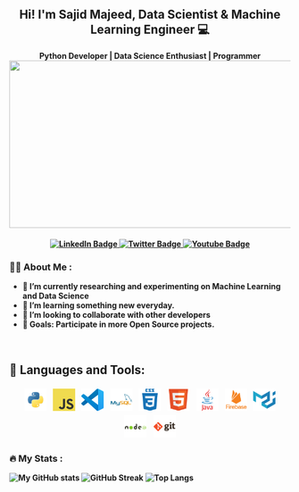 

<div id="header" align="center">
  <H2>Hi! I'm Sajid Majeed, Data Scientist & Machine Learning Engineer 💻</H2>
  <b>Python Developer | Data Science Enthusiast | Programmer<b>
</div>
                                 
<div align="center">
  <img src="https://media.giphy.com/media/dWesBcTLavkZuG35MI/giphy.gif" width="600" height="300"/>
</div>


  </br>

  
<div id="badges" align="center">
  <a href=https://www.linkedin.com/in/sajid-majeed/>
    <img src="https://img.shields.io/badge/LinkedIn-blue?style=for-the-badge&logo=linkedin&logoColor=white" alt="LinkedIn Badge"/>
  </a>
   <a href=https://twitter.com/sajidmajeed92>
    <img src="https://img.shields.io/badge/Twitter-blue?style=for-the-badge&logo=twitter&logoColor=white" alt="Twitter Badge"/>
  </a>
  <a href=https://www.youtube.com/channel/UCU5UaODVQvnNZRqNx3kTMVg>
    <img src="https://img.shields.io/badge/YouTube-red?style=for-the-badge&logo=youtube&logoColor=white" alt="Youtube Badge"/>
  </a>
 
</div>




### :man_technologist: About Me :
<!--
**SajidMajeed92/SajidMajeed92** is a ✨ _special_ ✨ repository because its `README.md` (this file) appears on your GitHub profile.

Here are some ideas to get you started:
-->
- 🔭  I’m currently researching and experimenting on Machine Learning and Data Science 
- 🌱 I’m learning something new everyday.
- 👯 I’m looking to collaborate with other developers
- 🙌 Goals: Participate in more Open Source projects.

 </br>


## 🧰 Languages and Tools:
<p align="center">
<img src="https://raw.githubusercontent.com/github/explore/80688e429a7d4ef2fca1e82350fe8e3517d3494d/topics/python/python.png" alt="Python" height="40" style="vertical-align:top; margin:4px">
<img src="https://raw.githubusercontent.com/github/explore/80688e429a7d4ef2fca1e82350fe8e3517d3494d/topics/javascript/javascript.png" alt="Javascript" height="40" style="vertical-align:top; margin:4px">
<img src="https://raw.githubusercontent.com/github/explore/80688e429a7d4ef2fca1e82350fe8e3517d3494d/topics/visual-studio-code/visual-studio-code.png" alt="VS Code" height="40" style="vertical-align:top; margin:4px">
  <img src="https://github.com/devicons/devicon/blob/master/icons/mysql/mysql-original-wordmark.svg" title="MySQL"  alt="MySQL" height="40" style="vertical-align:top; margin:4px">
   <img src="https://github.com/devicons/devicon/blob/master/icons/css3/css3-plain-wordmark.svg"  title="CSS3" alt="CSS" height="40" style="vertical-align:top; margin:4px">
  <img src="https://github.com/devicons/devicon/blob/master/icons/html5/html5-original.svg" title="HTML5" alt="HTML" height="40" style="vertical-align:top; margin:4px">
  <img src="https://github.com/devicons/devicon/blob/master/icons/java/java-original-wordmark.svg" title="Java" alt="Java" height="40" style="vertical-align:top; margin:4px">
   
  <img src="https://github.com/devicons/devicon/blob/master/icons/firebase/firebase-plain-wordmark.svg" title="Firebase" alt="Firebase" height="40" style="vertical-align:top; margin:4px"/>

  <img src="https://github.com/devicons/devicon/blob/master/icons/materialui/materialui-original.svg" title="Material UI" alt="Material UI" height="40" style="vertical-align:top; margin:4px">
   <img src="https://github.com/devicons/devicon/blob/master/icons/nodejs/nodejs-original-wordmark.svg" title="NodeJS" alt="NodeJS"height="40" style="vertical-align:top; margin:4px">
  
  <img src="https://github.com/devicons/devicon/blob/master/icons/git/git-original-wordmark.svg" title="Git" alt="Git" height="40" style="vertical-align:top; margin:4px">

</p>

### :fire: My Stats :
![My GitHub stats](https://github-readme-stats.vercel.app/api?username=SajidMajeed92&theme=github_dark&show_icons=true) 
![GitHub Streak](https://streak-stats.demolab.com/?user=SajidMajeed92&theme=dark)
![Top Langs](https://github-readme-stats.vercel.app/api/top-langs/?username=SajidMajeed92)











